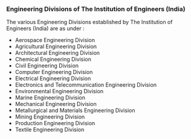 ### Engineering Divisions of The Institution of Engineers (India)
The various Engineering Divisions established by The Institution of Engineers (India) are as under :

- Aerospace Engineering Division
- Agricultural Engineering Division
- Architectural Engineering Division
- Chemical Engineering Division
- Civil Engineering Division
- Computer Engineering Division
- Electrical Engineering Division
- Electronics and Telecommunication Engineering Division
- Environmental Engineering Division
- Marine Engineering Division
- Mechanical Engineering Division
- Metallurgical and Materials Engineering Division
- Mining Engineering Division
- Production Engineering Division
- Textile Engineering Division
